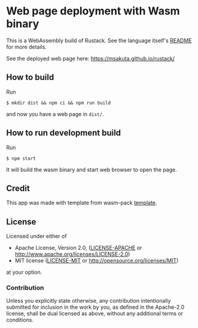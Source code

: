 # Web page deployment with Wasm binary

This is a WebAssembly build of Rustack.
See the language itself's [README](../README.md) for more details.

See the deployed web page here: https://msakuta.github.io/rustack/


## How to build

Run

```
$ mkdir dist && npm ci && npm run build
```

and now you have a web page in `dist/`.


## How to run development build

Run

```
$ npm start
```

It will build the wasm binary and start web browser to open the page.

## Credit

This app was made with template from wasm-pack [template][template-docs].

[template-docs]: https://rustwasm.github.io/docs/wasm-pack/tutorials/npm-browser-packages/index.html


## License

Licensed under either of

* Apache License, Version 2.0, ([LICENSE-APACHE](LICENSE-APACHE) or http://www.apache.org/licenses/LICENSE-2.0)
* MIT license ([LICENSE-MIT](LICENSE-MIT) or http://opensource.org/licenses/MIT)

at your option.

### Contribution

Unless you explicitly state otherwise, any contribution intentionally
submitted for inclusion in the work by you, as defined in the Apache-2.0
license, shall be dual licensed as above, without any additional terms or
conditions.